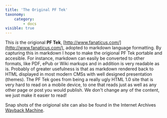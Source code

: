 ```yaml
---
title: 'The Original PF Tek'
taxonomy:
    category:
        - docs
visible: true
---
```


This _is_ the origional **PF Tek**,  [http://www.fanaticus.com/](http://www.fanaticus.com/), adopted to markdown language formatting. By capturing this in markdown I hope to make the origional PF Tek portable and accesible.  For instance, markdown can easily be converted to other formats, like PDF, ePub or Wiki markups and in addition is very readable as is. Probably of greater usefulness is that as markdown rendered back to HTML displayed in most modern CMSs with well designed presentation (themes). The PF Tek goes from being a really ugly HTML 1.0 site that is very hard to read on a mobile device, to one that reads just as well as any other page or post you would publish. We don't change any of the content, we just make it easier to read!

Snap shots of the origional site can also be found in the Internet Archives [Wayback Machine](https://web.archive.org/web/20190719194443/http://www.fanaticus.com/).



